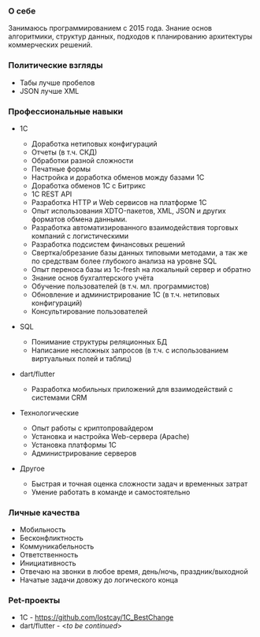 ### О себе
Занимаюсь программированием с 2015 года. Знание основ алгоритмики, структур данных,
подходов к планированию архитектуры коммерческих решений.

### Политические взгляды
* Табы лучше пробелов
* JSON лучше XML


### Профессиональные навыки
* 1С
	* Доработка нетиповых конфигураций
	* Отчеты (в т.ч. СКД)
	* Обработки разной сложности
	* Печатные формы
	* Настройка и доработка обменов можду базами 1С
	* Доработка обменов 1С с Битрикс
	* 1С REST API
	* Разработка HTTP и Web сервисов на платформе 1С
	* Опыт использования XDTO-пакетов, XML, JSON и других форматов обмена данными.
	* Разработка автоматизированного взаимодействия торговых компаний с логистическими
	* Разработка подсистем финансовых решений
	* Свертка/обрезание базы данных типовыми методами, а так же по средствам более глубокого анализа на уровне SQL
	* Опыт переноса базы из 1с-fresh на локальный сервер и обратно
	* Знание основ бухгалтерского учёта
	* Обучение пользователей (в т.ч. мл. программистов)
	* Обновление и администрирование 1С (в т.ч. нетиповых конфигураций)
	* Консультирование пользователей

* SQL
	* Понимание структуры реляционных БД
	* Написание несложных запросов (в т.ч. с использованием виртуальных полей и таблиц)

* dart/flutter
	* Разработка мобильных приложений для взаимодействий с системами CRM

* Технологические
	* Опыт работы с криптопровайдером
	* Установка и настройка Web-сервера (Apache)
	* Установка платформы 1С
	* Администрирование серверов

* Другое
	* Быстрая и точная оценка сложности задач и временных затрат
	* Умение работать в команде и самостоятельно

### Личные качества
* Мобильность
* Бесконфликтность
* Коммуникабельность
* Ответственность
* Инициативность
* Отвечаю на звонки в любое время, день/ночь, праздник/выходной
* Начатые задачи довожу до логического конца

### Pet-проекты
* 1С - https://github.com/lostcay/1C_BestChange
* dart/flutter - <*to be continued*>
